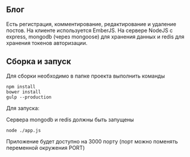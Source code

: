 Блог
----
Есть регистрация, комментирование, редактирование и удаление  постов.
На клиенте используется EmberJS.
На сервере NodeJS с express, mongodb (через mongoose) для хранения данных и redis для хранения токенов авторизации.


Сборка и запуск
---------------
Для сборки необходимо в папке проекта выполнить команды
```
npm install
bower install
gulp --production
```

Для запуска:

Сервера mongodb и redis должны быть запущены
```
node ./app.js
```

Приложение будет доступно на 3000 порту (порт можно поменять переменной окружения PORT)

